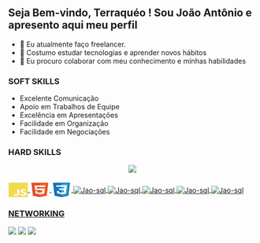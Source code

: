 ## Seja Bem-vindo, Terraquéo !  Sou João Antônio e apresento aqui meu perfil



- 🔭 Eu atualmente faço freelancer.
- 🌱 Costumo estudar tecnologias e aprender novos hábitos
- 👯 Eu procuro colaborar com meu conhecimento e minhas habilidades


### SOFT SKILLS

- Excelente Comunicação
- Apoio em Trabalhos de Equipe
- Excelência em Apresentações
- Facilidade em Organização
- Facilidade em Negociações




### HARD SKILLS
<div align="center">
  <a href="https://github.com/jaogatao">
  <img height="180em" src="https://github-readme-stats.vercel.app/api?username=jaogatao&show_icons=true&theme=dark&include_all_commits=true&count_private=true"/>
</div>

<div style="display: inline_block"><br>
  <img align="center" alt="Rafa-Js" height="30" width="40" src="https://raw.githubusercontent.com/devicons/devicon/master/icons/javascript/javascript-plain.svg">
  <img align="center" alt="Rafa-HTML" height="30" width="40" src="https://raw.githubusercontent.com/devicons/devicon/master/icons/html5/html5-original.svg">
  <img align="center" alt="Rafa-CSS" height="30" width="40" src="https://raw.githubusercontent.com/devicons/devicon/master/icons/css3/css3-original.svg">
  <img align="center" alt= "Jao-sql" height ="30" width ="40" src="https://cdn.jsdelivr.net/gh/devicons/devicon/icons/mysql/mysql-plain-wordmark.svg" />
  <img align="center" alt= "Jao-sql" height ="30" width ="40" src="https://cdn.jsdelivr.net/gh/devicons/devicon/icons/postgresql/postgresql-original.svg" />
  <img align="center" alt= "Jao-sql" height ="30" width ="40" src="https://cdn.jsdelivr.net/gh/devicons/devicon/icons/canva/canva-original.svg" />    
  <img align="center" alt= "Jao-sql" height ="30" width ="40" src="https://cdn.jsdelivr.net/gh/devicons/devicon/icons/figma/figma-original.svg" />
  <img align="center" alt= "Jao-sql" height ="30" width ="40" src="https://cdn.jsdelivr.net/gh/devicons/devicon/icons/trello/trello-plain.svg" />
          
          
</div>


### NETWORKING
 <a href="https://www.instagram.com/_jao_antonio/?theme=dark" target="_blank"><img src="https://img.shields.io/badge/-Instagram-%23E4405F?style=for-the-badge&logo=instagram&logoColor=white" target="_blank"></a>
  <a href = "mailto:jvantmoreira@gmail.com"><img src="https://img.shields.io/badge/-Gmail-%23333?style=for-the-badge&logo=gmail&logoColor=white" target="_blank"></a>
  <a href="https://www.linkedin.com/in/joão-antônio-31017b19b/" target="_blank"><img src="https://img.shields.io/badge/-LinkedIn-%230077B5?style=for-the-badge&logo=linkedin&logoColor=white" target="_blank"></a>
